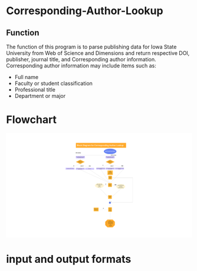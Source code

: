 # Corresponding-Author-Lookup

## Function

The function of this program is to parse publishing data for Iowa State University from Web of Science and Dimensions and return respective DOI, publisher, journal title, and Corresponding author information. Corresponding author information may include items such as:

* Full name
* Faculty or student classification
* Professional title
* Department or major


# Flowchart
![Flowchart](https://github.com/Andres1002/Corresponding-Author-Lookup/blob/main/Assets/Block%20Diagram%20for%20CA%20Lookup-cropped.svg)

# input and output formats

